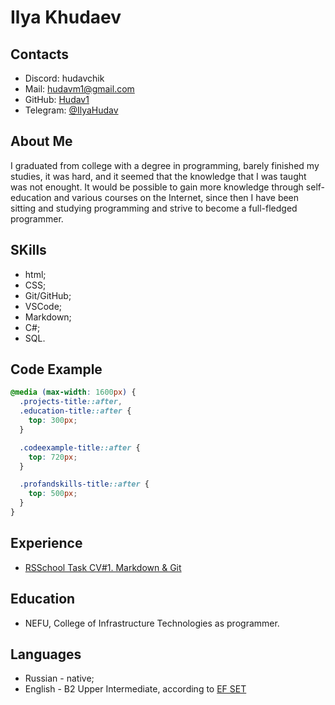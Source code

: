 # Ilya Khudaev

## Contacts
- Discord: hudavchik
- Mail: hudavm1@gmail.com
- GitHub: [Hudav1](https://github.com/Hudav1)
- Telegram: [@IlyaHudav](https://t.me/IlyaHudav)

## About Me
I graduated from college with a degree in programming, barely finished my studies, it was hard, and it seemed that the knowledge that I was taught was not enought. It would be possible to gain more knowledge through self-education and various courses on the Internet, since then I have been sitting and studying programming and strive to become a full-fledged programmer.

## SKills
- html;
- CSS;
- Git/GitHub;
- VSCode;
- Markdown;
- C#;
- SQL.

## Code Example
```CSS
@media (max-width: 1600px) {
  .projects-title::after,
  .education-title::after {
    top: 300px;
  }

  .codeexample-title::after {
    top: 720px;
  }

  .profandskills-title::after {
    top: 500px;
  }
}
```

## Experience
- [RSSchool Task CV#1. Markdown & Git](https://github.com/Hudav1/rsschool-cv)

## Education
- NEFU, College of Infrastructure Technologies as programmer.

## Languages
- Russian - native;
- English - B2 Upper Intermediate, according to [EF SET](https://www.efset.org/ru/)